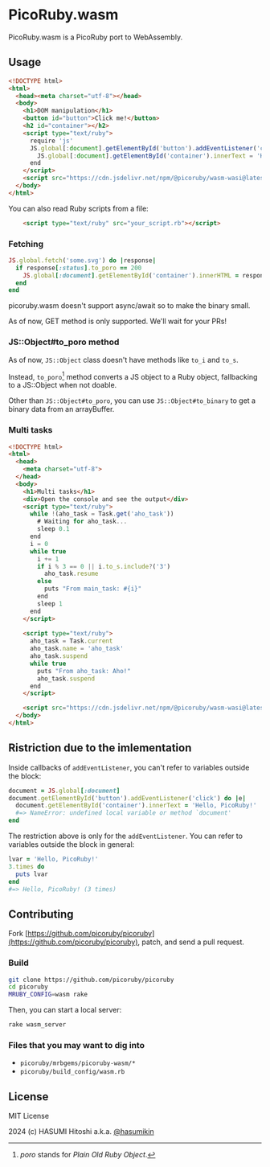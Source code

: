# PicoRuby.wasm

PicoRuby.wasm is a PicoRuby port to WebAssembly.

## Usage

```html
<!DOCTYPE html>
<html>
  <head><meta charset="utf-8"></head>
  <body>
    <h1>DOM manipulation</h1>
    <button id="button">Click me!</button>
    <h2 id="container"></h2>
    <script type="text/ruby">
      require 'js'
      JS.global[:document].getElementById('button').addEventListener('click') do |_e|
        JS.global[:document].getElementById('container').innerText = 'Hello, PicoRuby!'
      end
    </script>
    <script src="https://cdn.jsdelivr.net/npm/@picoruby/wasm-wasi@latest/dist/init.iife.js"></script>
  </body>
</html>
```

You can also read Ruby scripts from a file:

```html
    <script type="text/ruby" src="your_script.rb"></script>
```

### Fetching

```ruby
JS.global.fetch('some.svg') do |response|
  if response[:status].to_poro == 200
    JS.global[:document].getElementById('container').innerHTML = response.to_binary
  end
end
```

picoruby.wasm doesn't support async/await so to make the binary small.

As of now, GET method is only supported. We'll wait for your PRs!

### JS::Object#to_poro method

As of now, `JS::Object` class doesn't have methods like `to_i` and `to_s`.

Instead, `to_poro`[^1] method converts a JS object to a Ruby object, fallbacking to a JS::Object when not doable.

[^1]: *poro* stands for *Plain Old Ruby Object*.

Other than `JS::Object#to_poro`, you can use `JS::Object#to_binary` to get a binary data from an arrayBuffer.

### Multi tasks

```html
<!DOCTYPE html>
<html>
  <head>
    <meta charset="utf-8">
  </head>
  <body>
    <h1>Multi tasks</h1>
    <div>Open the console and see the output</div>
    <script type="text/ruby">
      while !(aho_task = Task.get('aho_task'))
        # Waiting for aho_task...
        sleep 0.1
      end
      i = 0
      while true
        i += 1
        if i % 3 == 0 || i.to_s.include?('3')
          aho_task.resume
        else
          puts "From main_task: #{i}"
        end
        sleep 1
      end
    </script>
    
    <script type="text/ruby">
      aho_task = Task.current
      aho_task.name = 'aho_task'
      aho_task.suspend
      while true
        puts "From aho_task: Aho!"
        aho_task.suspend
      end
    </script>

    <script src="https://cdn.jsdelivr.net/npm/@picoruby/wasm-wasi@latest/dist/init.iife.js"></script>
  </body>
</html>
```

## Ristriction due to the imlementation

Inside callbacks of `addEventListener`, you can't refer to variables outside the block:

```ruby
document = JS.global[:document]
document.getElementById('button').addEventListener('click') do |e|
  document.getElementById('container').innerText = 'Hello, PicoRuby!'
  #=> NameError: undefined local variable or method `document'
end
```

The restriction above is only for the `addEventListener`.
You can refer to variables outside the block in general:

```ruby
lvar = 'Hello, PicoRuby!'
3.times do
  puts lvar
end
#=> Hello, PicoRuby! (3 times)
```

## Contributing

Fork [https://github.com/picoruby/picoruby](https://github.com/picoruby/picoruby), patch, and send a pull request.

### Build

```sh
git clone https://github.com/picoruby/picoruby
cd picoruby
MRUBY_CONFIG=wasm rake
```

Then, you can start a local server:

```sh
rake wasm_server
```

### Files that you may want to dig into

- `picoruby/mrbgems/picoruby-wasm/*`
- `picoruby/build_config/wasm.rb`

## License

MIT License

2024 (c) HASUMI Hitoshi a.k.a. [@hasumikin](https://twitter.com/hasumikin)
